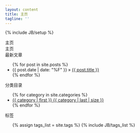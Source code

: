 ```yaml
---
layout: content
title: 主页
tagline: ''
---
```

{% include JB/setup %}
<div class="container-fluid">
  <div class="row">
    <div class="col-md-8">
    	<div class="panel panel-default">
		  <div class="panel-heading">
		  	<span class="glyphicon glyphicon-home"></span>
		  	主页
		  </div>
		  <div class="panel-body">
		  	主页  
		  </div>
		</div>
    </div>
  	<div class="col-md-4">
  		<div class="panel panel-default">
		  <div class="panel-heading">
		  	<span class="glyphicon glyphicon-book icon-margin"></span>
		  	最新文章
		  </div>
		  <div class="panel-body">
		    <ul class="posts">
			  {% for post in site.posts %}
			    <li>
			      <span>{{ post.date | date: "%F" }}</span>
			      &raquo; 
			      <a href="{{ BASE_PATH }}{{ post.url }}">{{ post.title }}</a>
			    </li>
			  {% endfor %}
			</ul>
		  </div>
		</div>
		<div class="panel panel-default">
		  <div class="panel-heading">
		  	<span class="glyphicon glyphicon-book icon-margin"></span>
		  	分类目录
		  </div>
		  <div class="panel-body">
		    <ul class="posts">
			  {% for category in site.categories %} 
		    	<li><a href="{{ BASE_PATH }}{{ site.JB.categories_path }}#{{ category | first }}-ref">
		    		{{ category | first }} <span>{{ category | last | size }}</span>
		    	</a></li>
		      {% endfor %}
			</ul>
		  </div>
		</div>
		<div class="panel panel-default">
		  <div class="panel-heading">
		  	<span class="glyphicon glyphicon-tags icon-margin"></span>
		  	标签
		  </div>
		  <div class="panel-body">
		    <ul>
			  {% assign tags_list = site.tags %}  
			  {% include JB/tags_list %}
			</ul>
		  </div>
		</div>
  	</div>

  	
  </div>
</div>



